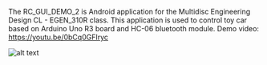 The RC_GUI_DEMO_2 is Android application for the Multidisc Engineering Design CL - EGEN_310R class.
This application is used to control toy car based on Arduino Uno R3 board and HC-06 bluetooth module.
Demo video: https://youtu.be/0bCq0GFIryc

![alt text](https://github.com/QuaziBit/RC-Car/RC_GUI_APP.jpg)